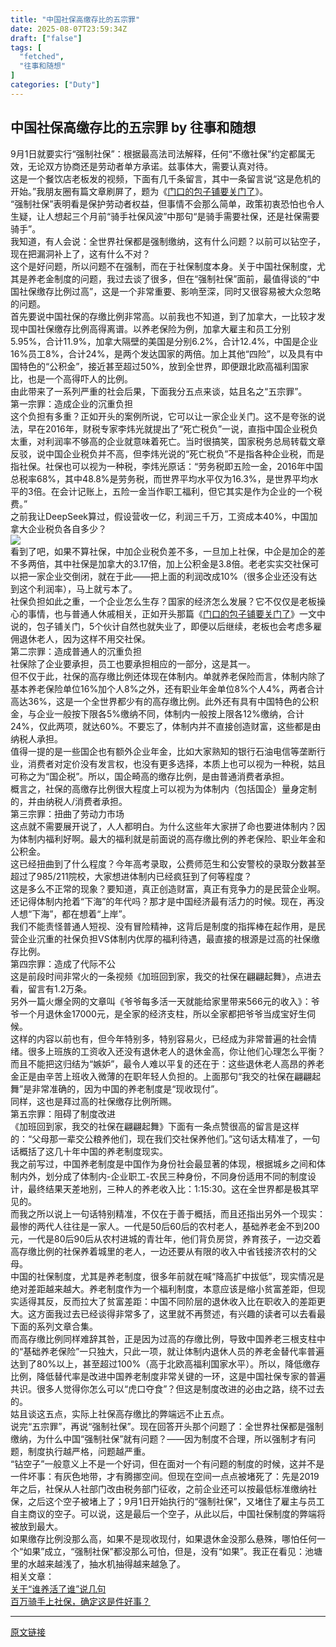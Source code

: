 ```yaml
---
title: "中国社保高缴存比的五宗罪"
date: 2025-08-07T23:59:34Z
draft: ["false"]
tags: [
  "fetched",
  "往事和随想"
]
categories: ["Duty"]
---
```

中国社保高缴存比的五宗罪 by 往事和随想
------
<div><section><span leaf="">9月1日就要实行“强制社保”：根据最高法司法解释，</span><span leaf="">任何“不缴社保”约定都属无效，</span><span leaf="">无论双方协商还是劳动者单方承诺。兹事体大，需要认真对待。</span></section><section nodeleaf=""><mp-common-videosnap data-pluginname="mpvideosnap" data-url="https://findermp.video.qq.com/251/20304/stodownload?encfilekey=oibeqyX228riaCwo9STVsGLIBn9G5YG8Zn4ZK36BINHDicvFU4RccfbdcichoNvIsrT8FmSics2hjJHsHwlOBpPhsib9RsqD30Lk9tSn98E8xLZwJdh5Lz8cIJrC8sev971W1FfkkibA1uM8W8&amp;token=ic1n0xDG6awic7jRQic21H6oL3oZpOLufUG1cMoXzGFpQOzoZNfTJUYJtT4g5ouiaDsXhs7pzQwzMFwmuct5shA2zRcicHz2uwCkAhFIia91ATumpFo6eGW1DDUU4IM0Gp0BmyOibV1X1hMsML30JP4JPOzD9RRlHDJln3Jk1loOnF4XxA&amp;idx=1&amp;hy=SZ&amp;m=20d41403e7256d2c2c34a1d747c26857&amp;uzid=1" data-headimgurl="http://wx.qlogo.cn/finderhead/Q3auHgzwzM4hxwpMYXYasmF0y5sn4oialUX9ic2tBOkzr5JrmSIquq0Q/0" data-username="v2_060000231003b20faec8cae38010c1d6cd0cea30b07730232413a99bb7facb70057cec0c33b4@finder" data-nickname="老怀化渔市" data-desc="9月1号就开始买社保了，我想问一下餐饮同行们，你们是怎么看法？买需要怎么买？我们餐饮商家出多少员工出多少？" data-nonceid="15113454097838347812" data-width="1080" data-height="1920" data-type="video" data-id="export/UzFfAgtgekIEAQAAAAAA7hAjPzHWRAAAAAstQy6ubaLX4KHWvLEZgBPE_qNEfVc4KPiPzNPgMIv43BKXz4OWwlmlLajFvoHS"></mp-common-videosnap></section><section><span leaf="">这是一个餐饮店老板发的视频，下面有几千条留言，其中一条留言说“<span textstyle="">这是危机的开始</span>。”</span><span leaf="" data-pm-slice='1 1 ["para",{"tagName":"section","attributes":{},"namespaceURI":"http://www.w3.org/1999/xhtml"}]'>我朋友圈有篇文章刷屏了，题为《<a target="_blank" href="https://mp.weixin.qq.com/s?__biz=Mzg5Nzc0NTMxNA==&amp;mid=2247489610&amp;idx=1&amp;sn=a8f3e48207ca0aab4216c697a9fb7ddc&amp;scene=21#wechat_redirect" textvalue="门口的包子铺要关门了" data-itemshowtype="0" linktype="text" data-linktype="2">门口的包子铺要关门了</a>》。</span></section><section><span leaf="" data-pm-slice='1 1 ["para",{"tagName":"section","attributes":{},"namespaceURI":"http://www.w3.org/1999/xhtml"}]'>“强制社保”表明看是保护劳动者权益，但事情不会那么简单，政策初衷恐怕也令人生疑，让人想起三个月前“骑手社保风波”中那句“<span textstyle="">是骑手需要社保，还是社保需要骑手</span>”。</span></section><section><span leaf="" data-pm-slice='1 1 ["para",{"tagName":"section","attributes":{},"namespaceURI":"http://www.w3.org/1999/xhtml"}]'>我知道，有人会说：<span textstyle="">全世界社保都是强制缴纳，这有什么问题？以前可以钻空子，现在把漏洞补上了，这有什么不对？</span></span></section><section><span leaf="" data-pm-slice='1 1 ["para",{"tagName":"section","attributes":{},"namespaceURI":"http://www.w3.org/1999/xhtml"}]'>这个是好问题，所以<span textstyle="">问题不在强制，而在于社保制度本身</span>。关于中国社保制度，尤其是养老金制度的问题，我过去谈了很多，但<span textstyle="">在“强制社保”面前，最值得谈的</span><span textstyle="">“中国社保缴存比例过高”，这是一个非常重要、影响至深，同时又很容易被大众忽略的问题。</span></span></section><section><span leaf="">首先要说中国社保的存缴比例非常高。以前我也不知道，到了加拿大，一比较才发现中国社保缴存比例高得离谱。以养老保险为例，加拿大雇主和员工分别5.95%，合计11.9%，加拿大隔壁的美国是分别6.2%，合计12.4%，中国是企业16%员工8%，合计24%，是两个发达国家的两倍。加上其他“四险”，以及具有中国特色的“公积金”，接近甚至超过50%，放到全世界，即便跟北欧高福利国家比，也是一个高得吓人的比例。</span></section><section><span leaf="">由此带来了一系列严重的社会后果，下面我分五点来谈，姑且名之“五宗罪”。</span></section><section><span leaf=""><span textstyle="">第一宗罪：造成企业的沉重负担</span></span></section><section><span leaf=""><span textstyle="">这个负担有多重？正如开头的案例所说，它可以让一家企业关门。</span>这不是夸张的说法，早在2016年，财税专家李炜光就提出了“死亡税负”一说，直指中国企业税负太重，对利润率不够高的企业就意味着死亡。当时很搞笑，国家税务总局转载文章反驳，说中国企业税负并不高，但李炜光说的“死亡税负”不是指各种企业税，而是指社保。社保也可以视为一种税，</span><span leaf="">李炜光原话：“劳务税即五险一金，2016年中国总税率68%，其中48.8%是劳务税，而世界平均水平仅为16.3%，是世界平均水平的3倍。在会计记账上，五险一金当作职工福利，但它其实是作为企业的一个税费。”</span></section><section><span leaf="">之前我让DeepSeek算过，假设营收一亿，利润三千万，工资成本40%，中国加拿大企业税负各自多少？</span></section><section nodeleaf=""><img data-src="https://mmbiz.qpic.cn/mmbiz_jpg/YNsLY7Hc4EBiaSLBHVzkeYVNLDuia5F6OmQBvnpibjqfcLTxqiaEXCB7gUB79oic4HCbPhE7AOETxAWZBmd5QOcFN0g/640?wx_fmt=webp&amp;from=appmsg" data-ratio="1.5227934044616878" data-s="300,640" data-type="webp" data-w="1031" type="block" data-backw="578" data-backh="880" data-imgfileid="100000406" src="https://mmbiz.qpic.cn/mmbiz_jpg/YNsLY7Hc4EBiaSLBHVzkeYVNLDuia5F6OmQBvnpibjqfcLTxqiaEXCB7gUB79oic4HCbPhE7AOETxAWZBmd5QOcFN0g/640?wx_fmt=webp&amp;from=appmsg"></section><section><span leaf="">看到了吧，如果不算社保，中加企业税负差不多，一旦加上社保，中企是加企的差不多两倍，其中社保是加拿大的3.17倍，加上公积金是3.8倍。老老实实交社保可以把一家企业交倒闭，就在于此——把上面的利润改成10%（很多企业还没有达到这个利润率），马上就亏本了。</span></section><section><span leaf=""><span textstyle="">社保负担如此之重，一个企业怎么生存？国家的经济怎么发展？它不仅仅是老板操心的事情，也与普通人休戚相关</span>，正如开头那篇</span><span leaf="" data-pm-slice='1 1 ["para",{"tagName":"section","attributes":{},"namespaceURI":"http://www.w3.org/1999/xhtml"}]'>《<a target="_blank" href="https://mp.weixin.qq.com/s?__biz=Mzg5Nzc0NTMxNA==&amp;mid=2247489610&amp;idx=1&amp;sn=a8f3e48207ca0aab4216c697a9fb7ddc&amp;scene=21#wechat_redirect" textvalue="门口的包子铺要关门了" data-itemshowtype="0" linktype="text" data-linktype="2">门口的包子铺要关门了</a>》一文中说的，包子铺关门，5个伙计自然也就失业了，即便以后继续，老板也会考虑多雇佣退休老人，因为这样不用交社保。</span></section><section><span leaf=""><span textstyle="">第二宗罪：造成普通人的沉重负担</span></span></section><section><span leaf="">社保除了企业要承担，员工也要承担相应的一部分，这是其一。</span></section><section><span leaf="">但不仅于此，社保的高存缴比例还体现在体制内。单就养老保险而言，体制内除了基本养老保险单位16%加个人8%之外，还有职业年金单位8%个人4%，两者合计高达36%，这是一个全世界都少有的高存缴比例。此外还有具有中国特色的公积金，与企业一般按下限各5%缴纳不同，体制内一般按上限各12%缴纳，合计24%，<span textstyle="">仅此两项，就达60%。不要忘了，体制内并不直接创造财富，这些都是由纳税人承担。</span></span></section><section><span leaf="">值得一提的是一些国企也有额外企业年金，比如大家熟知的银行石油电信等垄断行业，消费者对定价没有发言权，也没有更多选择，本质上也可以视为一种税，姑且可称之为“国企税”。所以，国企畸高的缴存比例，是由普通消费者承担。</span></section><section><span leaf=""><span textstyle="">概言之，社保的高缴存比例很大程度上可以视为为体制内（包括国企）量身定制的，并由纳税人/消费者承担。</span></span></section><section><span leaf=""><span textstyle="">第三宗罪：</span></span><span leaf="" data-pm-slice='1 1 ["para",{"tagName":"section","attributes":{},"namespaceURI":"http://www.w3.org/1999/xhtml"}]'><span textstyle="">扭曲了劳动力市场</span></span><span leaf=""><br></span></section><section><span leaf="">这点就不需要展开说了，人人都明白。为什么这些年大家拼了命也要进体制内？因为体制内福利好啊。最大的福利就是前面说的高存缴比例的养老保险、职业年金和公积金。</span></section><section><span leaf="">这已经扭曲到了什么程度？今年高考录取，公费师范生和公安警校的录取分数甚至超过了985/211院校，大家想进体制内已经疯狂到了何等程度？</span></section><section><span leaf="">这是多么不正常的现象？要知道，真正创造财富，真正有竞争力的是民营企业啊。还记得体制内抢着“下海”的年代吗？那才是中国经济最有活力的时候。现在，再没人想“下海”，都在想着“上岸”。</span></section><section><span leaf=""><span textstyle="">我们不能责怪普通人短视、没有冒险精神，这背后是制度的指挥棒在起作用，是民营企业沉重的社保负担VS体制内优厚的福利待遇，最直接的根源是过高的社保缴存比例。</span></span></section><section><span leaf=""><span textstyle="">第四宗罪：造成了代际不公</span></span><span leaf="" data-pm-slice='1 1 ["para",{"tagName":"section","attributes":{},"namespaceURI":"http://www.w3.org/1999/xhtml"}]'><br></span></section><section nodeleaf=""><mp-common-videosnap data-pluginname="mpvideosnap" data-url="https://findermp.video.qq.com/251/20304/stodownload?encfilekey=oibeqyX228riaCwo9STVsGLPj9UYCicgttvTcwnBnuR1hcSicClhpj2Qu5qu34dljH0t7c9FHHbQAJUAPG41EhPNk88yNvB1QmcYE2p96QThyWsmkgPwU0ouxKricUJ3m5ibEab6XLHRiaNDH8&amp;token=ic1n0xDG6awic7jRQic21H6oGFr8JP3qibibXWCORzkmcBaka6cacxLicXxpZ8TfdggfMunPt5d2LcP4ic9W0yw9K3JP6osUiaoHlenSdP1vubM2OeuvaRKdTVODAdAJuBMKxNnCOVkVn1bM1vSfAgoZ3cLXzl4OSuwSy7PDJvTCIBLRkibs&amp;idx=1&amp;hy=SH&amp;m=5adc246ab338bcbbd54532712b77990e&amp;uzid=1" data-headimgurl="http://wx.qlogo.cn/finderhead/VNDQtnw16icLbeqortgYI4w5ZmKnaWvUJibtyeaHib0AQkm3Hl5rV9F1nBNrGeFEFVqicL8bqINJuGM/0" data-username="v2_060000231003b20faec8c5e48d19c4d7ce0def34b0779844e87d78f3f4411943d638a29c21d3@finder" data-nickname="牛马达人666" data-desc="加班回到家，我交的社保在翩翩起舞，我以后翩翩起舞的时候是不是牛马加班给我交社保……我能不能拿到我的社保？" data-nonceid="10662711064992661489" data-width="720" data-height="912" data-type="video" data-id="export/UzFfAgtgekIEAQAAAAAAlnM4b1EiswAAAAstQy6ubaLX4KHWvLEZgBPE6aJ8EWFiYMuIzNPgMIvIZaTCvGcNkfD0_67piZ9i"></mp-common-videosnap></section><section><span leaf="" data-pm-slice='1 1 ["para",{"tagName":"section","attributes":{},"namespaceURI":"http://www.w3.org/1999/xhtml"}]'>这是前段时间非常火的一条视频《加班回到家，我交的社保在翩翩起舞》，点进去看，留言有1.2万条。</span></section><section nodeleaf=""><mp-common-videosnap data-pluginname="mpvideosnap" data-url="https://findermp.video.qq.com/251/20304/stodownload?encfilekey=oibeqyX228riaCwo9STVsGLPj9UYCicgttvjDjiccfU0XxVRIK6erKTWJL93vtbj0G5slib2qT2RqU2W1ibDImAgic91nxVU5mM4MlFw7XEcH72Vp6CkwuCvsC6piaKPLphxpHKFexO3FWTToYU&amp;token=2lt8WBSnjTkhradibNelEw5FtiagB4ewJAiancGxCsl64pAKvBicm6codaoR8who5cA5EH48Rwvz4vN0zrJz2s0yYqF7Aia7ibUqtTfZsF9gpJ0CGrntEo9IibvHP4VrXgUCzJY4UfHhPib3yv9C8xQcnxvREVtiax4icgq01iaAfdibWw6wjPg&amp;idx=1&amp;hy=SH&amp;m=ccc3e6f0bb4a514963106a9403669c63&amp;uzid=1" data-headimgurl="http://wx.qlogo.cn/finderhead/CJ35Z2cnZA2lDYEhwQe0ZLYuN4gibCvBicAP9icdryoLuFRY1glaXHuGCiaBbO5NbfwKgejaLISySg0/0" data-username="v2_060000231003b20faec8c6e48b1bc0d6cc0ce537b0772741a7ee2a23987ff01563bea0dd0696@finder" data-nickname="小刚回农村" data-desc="爷爷每多活一天，就能为家里带来566元收入。这是最近很火的一篇文章，大家怎么看呢？#农村生活#小院生活#人间清醒#回村养老" data-nonceid="2964973871923259358" data-authiconurl="https://dldir1v6.qq.com/weixin/checkresupdate/auth_icon_level3_2e2f94615c1e4651a25a7e0446f63135.png" data-width="1920" data-height="1088" data-type="video" data-id="export/UzFfAgtgekIEAQAAAAAAPT8wL95VWQAAAAstQy6ubaLX4KHWvLEZgBPEx6NMRBgrfd6IzNPgMIv0jXBzvH5hdGhn4xSyjWse"></mp-common-videosnap></section><section><span leaf="" data-pm-slice='1 1 ["para",{"tagName":"section","attributes":{},"namespaceURI":"http://www.w3.org/1999/xhtml"}]'>另外一篇火爆全网的文章叫《爷爷每多活一天就能给家里带来566元的收入》：爷爷一个月退休金17000元，是全家的经济支柱，所以全家都把爷爷当成宝好生伺候。</span></section><section><span leaf="">这样的内容以前也有，但今年特别多，特别容易火，已经成为非常普遍的社会情绪。<span textstyle="">很多上班族的工资收入还没有退休老人的退休金高，你让他们心理怎么平衡？</span><span textstyle="">而且不能把这归结为“嫉妒”，</span><span textstyle="">最令人难以平复的还在于：这些退休老人高昂的养老金正是由辛苦上班收入微薄的在职年轻人负担的。</span>上面那句“我交的社保在翩翩起舞”是非常准确的，因为中国的养老制度是“现收现付”。</span></section><section><span leaf="">同样，这也是拜过高的社保缴存比例所赐。</span></section><section><span leaf=""><span textstyle="">第五宗罪：阻碍了制度改进</span></span></section><section><span leaf="" data-pm-slice='1 1 ["para",{"tagName":"section","attributes":{},"namespaceURI":"http://www.w3.org/1999/xhtml"}]'>《加班回到家，我交的社保在翩翩起舞》下面有一条点赞很高的留言是这样的：“<span textstyle="">父母那一辈交公粮养他们，现在我们交社保养他们。</span>”这句话太精准了，一句话概括了这几十年中国的养老制度现实。</span></section><section><span leaf="">我之前写过，中国养老制度是中国作为身份社会最显著的体现，根据城乡之间和体制内外，划分成了体制内-企业职工-农民三种身份，不同身份适用不同的制度设计，最终结果天差地别，三种人的养老收入比：1:15:30。这在全世界都是极其罕见的。</span></section><section><span leaf="">而我之所以说上一句话特别精准，不仅在于善于概括，而且还指出另外一个现实：<span textstyle="">最惨的两代人往往是一家人</span>。一代是50后60后的农村老人，基础养老金不到200元，一代是80后90后从农村进城的青壮年，他们背负房贷，养育孩子，一边交着高存缴比例的社保养着城里的老人，一边还要从有限的收入中省钱接济农村的父母。</span></section><section><span leaf="">中国的社保制度，尤其是养老制度，很多年前就在喊“降高扩中拔低”，现实情况是绝对差距越来越大。养老制度作为一个福利制度，本意应该是缩小贫富差距，但现实适得其反，反而拉大了贫富差距：中国不同阶层的退休收入比在职收入的差距更大。这方面我过去已经谈得非常多了，这里就不再赘述，有兴趣的读者可以去看最下面的系列文章合集。</span></section><section><span leaf="">而高存缴比例同样难辞其咎，正是因为过高的存缴比例，导致中国养老三根支柱中的“基础养老保险”一只独大，只此一项，就让体制内退休人员的养老金替代率普遍达到了80%以上，甚至超过100%（高于北欧高福利国家水平）。所以，<span textstyle="">降低缴存比例，降低替代率是改进中国养老制度非常关键的一环，这是中国社保专家的普遍共识。很多人觉得你怎么可以“虎口夺食”？但这是制度改进的必由之路，绕不过去的。</span></span></section><section><span leaf="">姑且谈这五点，实际上社保高存缴比的弊端远不止五点。</span></section><section><span leaf="">说完“五宗罪”，再说“强制社保”。现在回答开头那个问题了：全世界社保都是强制缴纳，为什么中国“强制社保”就有问题？</span><span leaf="" data-pm-slice='1 1 ["para",{"tagName":"section","attributes":{},"namespaceURI":"http://www.w3.org/1999/xhtml"}]'>——<span textstyle="">因为制度不合理，所以强制才有问题</span></span><span leaf="">，<span textstyle="">制度执行越严格，问题越严重。</span></span></section><section><span leaf="">“钻空子”一般意义上不是一个好词，但在面对一个有问题的制度的时候，这并不是一件坏事：有灰色地带，才有腾挪空间。但现在空间一点点被堵死了：先是2019年之后，社保从人社部门改由税务部门征收，之前企业还可以按最低标准缴纳社保，之后这个空子被堵上了；9月1日开始执行的“强制社保”，又堵住了雇主与员工自主商议的空子。可以说，<span textstyle="">这是最后一个空子，从此以后，中国社保制度的弊端将被放到最大。</span></span></section><section><span leaf="">如果缴存比例没那么高，如果不是现收现付，如果退休金没那么悬殊，哪怕任何一个“如果”成立，“强制社保”都没那么可怕，但是，没有“如果”。我正在看见：池塘里的水越来越浅了，抽水机抽得越来越急了。</span></section><section><span leaf="">相关文章：</span></section><section><span leaf=""><a target="_blank" href="https://mp.weixin.qq.com/s?__biz=Mzk1Nzk2NzAwMw==&amp;mid=2247483661&amp;idx=1&amp;sn=814b82bfca5ec32268a163299fb463b5&amp;scene=21#wechat_redirect" textvalue="关于“谁养活了谁”说几句" data-itemshowtype="11" linktype="text" data-linktype="2">关于“谁养活了谁”说几句</a></span></section><section><span leaf=""><a target="_blank" href="https://mp.weixin.qq.com/s?__biz=Mzk2NDA4MDg4Mg==&amp;mid=2247483685&amp;idx=1&amp;sn=20fa7fe08cbe408739e94004b7fee19e&amp;scene=21#wechat_redirect" textvalue="百万骑手上社保，确定这是件好事？" data-itemshowtype="11" linktype="text" data-linktype="2">百万骑手上社保，确定这是件好事？</a></span></section><p><mp-style-type data-value="3"></mp-style-type></p></div>  
<hr>
<a href="https://mp.weixin.qq.com/s/oapCKRZSsy2ec0FtUcumfQ",target="_blank" rel="noopener noreferrer">原文链接</a>
